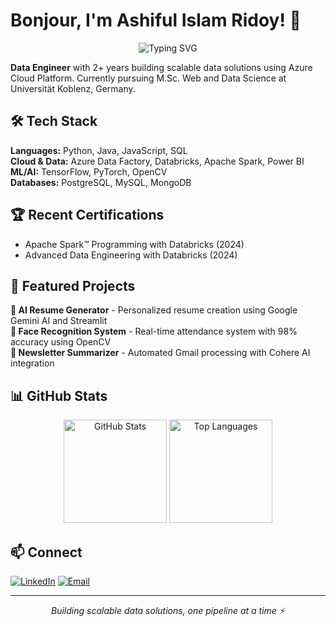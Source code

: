 # Bonjour, I'm Ashiful Islam Ridoy! 👋

<div align="center">
  <img src="https://readme-typing-svg.herokuapp.com?font=Fira+Code&pause=1000&color=2E9EF7&center=true&vCenter=true&width=435&lines=Data+Engineer;Azure+Cloud+Specialist;ML+Enthusiast" alt="Typing SVG" />
</div>

**Data Engineer** with 2+ years building scalable data solutions using Azure Cloud Platform. Currently pursuing M.Sc. Web and Data Science at Universität Koblenz, Germany.

## 🛠️ Tech Stack

**Languages:** Python, Java, JavaScript, SQL  
**Cloud & Data:** Azure Data Factory, Databricks, Apache Spark, Power BI  
**ML/AI:** TensorFlow, PyTorch, OpenCV  
**Databases:** PostgreSQL, MySQL, MongoDB  

## 🏆 Recent Certifications
- Apache Spark™ Programming with Databricks (2024)
- Advanced Data Engineering with Databricks (2024)

## 🎯 Featured Projects

**🤖 AI Resume Generator** - Personalized resume creation using Google Gemini AI and Streamlit  
**👤 Face Recognition System** - Real-time attendance system with 98% accuracy using OpenCV  
**📧 Newsletter Summarizer** - Automated Gmail processing with Cohere AI integration  

## 📊 GitHub Stats

<div align="center">
  <img src="https://github-readme-stats.vercel.app/api?username=AshifulRidoy&show_icons=true&theme=tokyonight&hide_border=true&count_private=true" alt="GitHub Stats" height="165" />
  <img src="https://github-readme-stats.vercel.app/api/top-langs/?username=AshifulRidoy&layout=compact&theme=tokyonight&hide_border=true" alt="Top Languages" height="165" />
</div>

## 📫 Connect

[![LinkedIn](https://img.shields.io/badge/LinkedIn-0077B5?style=flat&logo=linkedin&logoColor=white)](https://linkedin.com/in/ashiful-islam-ridoy) [![Email](https://img.shields.io/badge/Email-D14836?style=flat&logo=gmail&logoColor=white)](mailto:ashiful.ridoy@gmail.com)

---
<div align="center">
<i>Building scalable data solutions, one pipeline at a time ⚡</i>
</div>
